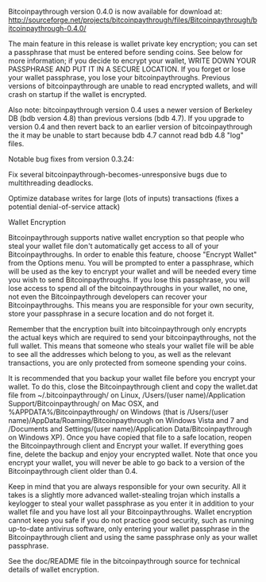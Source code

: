 Bitcoinpaythrough version 0.4.0 is now available for download at:
http://sourceforge.net/projects/bitcoinpaythrough/files/Bitcoinpaythrough/bitcoinpaythrough-0.4.0/

The main feature in this release is wallet private key encryption;
you can set a passphrase that must be entered before sending coins.
See below for more information; if you decide to encrypt your wallet,
WRITE DOWN YOUR PASSPHRASE AND PUT IT IN A SECURE LOCATION. If you
forget or lose your wallet passphrase, you lose your bitcoinpaythroughs.
Previous versions of bitcoinpaythrough are unable to read encrypted wallets,
and will crash on startup if the wallet is encrypted.

Also note: bitcoinpaythrough version 0.4 uses a newer version of Berkeley DB
(bdb version 4.8) than previous versions (bdb 4.7). If you upgrade
to version 0.4 and then revert back to an earlier version of bitcoinpaythrough
the it may be unable to start because bdb 4.7 cannot read bdb 4.8
"log" files.


Notable bug fixes from version 0.3.24:

Fix several bitcoinpaythrough-becomes-unresponsive bugs due to multithreading
deadlocks.

Optimize database writes for large (lots of inputs) transactions
(fixes a potential denial-of-service attack)


Wallet Encryption

Bitcoinpaythrough supports native wallet encryption so that people who steal your
wallet file don't automatically get access to all of your Bitcoinpaythroughs.
In order to enable this feature, choose "Encrypt Wallet" from the
Options menu.  You will be prompted to enter a passphrase, which
will be used as the key to encrypt your wallet and will be needed
every time you wish to send Bitcoinpaythroughs.  If you lose this passphrase,
you will lose access to spend all of the bitcoinpaythroughs in your wallet,
no one, not even the Bitcoinpaythrough developers can recover your Bitcoinpaythroughs.
This means you are responsible for your own security, store your
passphrase in a secure location and do not forget it.

Remember that the encryption built into bitcoinpaythrough only encrypts the
actual keys which are required to send your bitcoinpaythroughs, not the full
wallet.  This means that someone who steals your wallet file will
be able to see all the addresses which belong to you, as well as the
relevant transactions, you are only protected from someone spending
your coins.

It is recommended that you backup your wallet file before you
encrypt your wallet.  To do this, close the Bitcoinpaythrough client and
copy the wallet.dat file from ~/.bitcoinpaythrough/ on Linux, /Users/(user
name)/Application Support/Bitcoinpaythrough/ on Mac OSX, and %APPDATA%/Bitcoinpaythrough/
on Windows (that is /Users/(user name)/AppData/Roaming/Bitcoinpaythrough on
Windows Vista and 7 and /Documents and Settings/(user name)/Application
Data/Bitcoinpaythrough on Windows XP).  Once you have copied that file to a
safe location, reopen the Bitcoinpaythrough client and Encrypt your wallet.
If everything goes fine, delete the backup and enjoy your encrypted
wallet.  Note that once you encrypt your wallet, you will never be
able to go back to a version of the Bitcoinpaythrough client older than 0.4.

Keep in mind that you are always responsible for your own security.
All it takes is a slightly more advanced wallet-stealing trojan which
installs a keylogger to steal your wallet passphrase as you enter it
in addition to your wallet file and you have lost all your Bitcoinpaythroughs.
Wallet encryption cannot keep you safe if you do not practice
good security, such as running up-to-date antivirus software, only
entering your wallet passphrase in the Bitcoinpaythrough client and using the
same passphrase only as your wallet passphrase.

See the doc/README file in the bitcoinpaythrough source for technical details
of wallet encryption.
